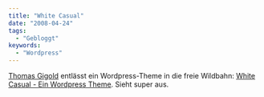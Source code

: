 ```yaml
---
title: "White Casual"
date: "2008-04-24"
tags:
  - "Gebloggt"
keywords:
  - "Wordpress"
---
```


[Thomas Gigold](http://gigold.de/) entlässt ein Wordpress-Theme in die freie Wildbahn: [White Casual - Ein Wordpress Theme](http://gigold.de/weblog/eintrag/white-casual-ein-wordpress-theme). Sieht super aus.
